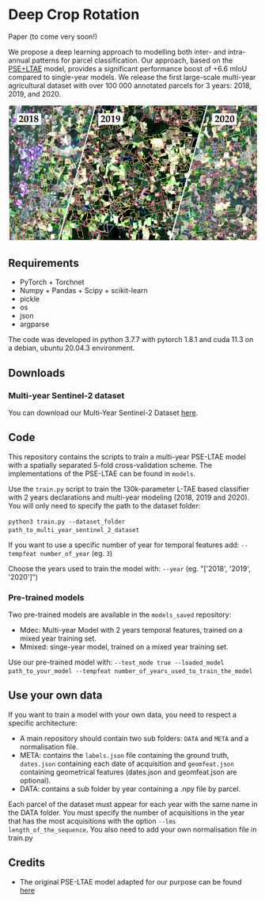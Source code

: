 # Deep Crop Rotation

Paper (to come very soon!)

We propose a deep learning approach to modelling both inter- and intra-annual patterns for parcel classification. Our approach, based on the [PSE+LTAE](https://github.com/VSainteuf/lightweight-temporal-attention-pytorch) model, provides a significant performance boost of +6.6 mIoU compared to single-year models. We release the first large-scale multi-year agricultural dataset with over 100 000 annotated parcels for 3 years: 2018, 2019, and 2020.

<p align="center">
  <img src="./gfx/teaser.png" alt="Sublime's custom image"/>
</p>


## Requirements
 - PyTorch + Torchnet
 - Numpy + Pandas + Scipy + scikit-learn 
 - pickle
 - os
 - json
 - argparse
 
 The code was developed in python 3.7.7 with pytorch 1.8.1 and cuda 11.3 on a debian, ubuntu 20.04.3 environment.
 
## Downloads
 
### Multi-year Sentinel-2 dataset
You can download our Multi-Year Sentinel-2 Dataset [here](https://zenodo.org/record/5535882). 


## Code
This repository contains the scripts to train a multi-year PSE-LTAE model with a spatially separated 5-fold cross-validation scheme. 
The implementations of the PSE-LTAE can be found in `models`. 

Use the `train.py` script to train the 130k-parameter L-TAE based classifier with 2 years declarations and multi-year modeling (2018, 2019 and 2020). 
You will only need to specify the path to the dataset folder:

`python3 train.py --dataset_folder path_to_multi_year_sentinel_2_dataset`

If you want to use a specific number of year for temporal features add: `--tempfeat number_of_year` (eg. `3`)

Choose the years used to train the model with: `--year` (eg. "['2018', '2019', '2020']")

### Pre-trained models

Two pre-trained models are available in the `models_saved` repository: 
- Mdec: Multi-year Model with 2 years temporal features, trained on a mixed year training set.
- Mmixed: singe-year model, trained on a mixed year training set.

Use our pre-trained model with: `--test_mode true --loaded_model path_to_your_model --tempfeat number_of_years_used_to_train_the_model`

## Use your own data

If you want to train a model with your own data, you need to respect a specific architecture:
  - A main repository should contain two sub folders: `DATA` and `META` and a normalisation file.
  - META: contains the `labels.json` file containing the ground truth, `dates.json` containing each date of acquisition and `geomfeat.json` containing geometrical features (dates.json and geomfeat.json are optional).
  - DATA: contains a sub folder by year containing a .npy file by parcel.

Each parcel of the dataset must appear for each year with the same name in the DATA folder.
You must specify the number of acquisitions in the year that has the most acquisitions with the option `--lms length_of_the_sequence`.
You also need to add your own normalisation file in train.py 

## Credits 
 - The original PSE-LTAE model adapted for our purpose can be found [here](https://github.com/VSainteuf/lightweight-temporal-attention-pytorch)
